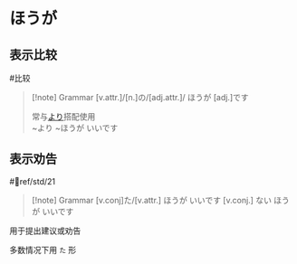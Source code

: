 # ほうが

## 表示比较
 #比较
> [!note] Grammar
> [v.attr.]/[n.]の/[adj.attr.]/ ほうが [adj.]です
> 
> 常与[より](../4.particle/より.md#表示比较)搭配使用  
> ~より ~ほうが いいです

## 表示劝告

 #📖ref/std/21

> [!note] Grammar
> [v.conj]た/[v.attr.] ほうが いいです
> [v.conj.] ない ほうが いいです

用于提出建议或劝告  

多数情况下用 `た` 形
